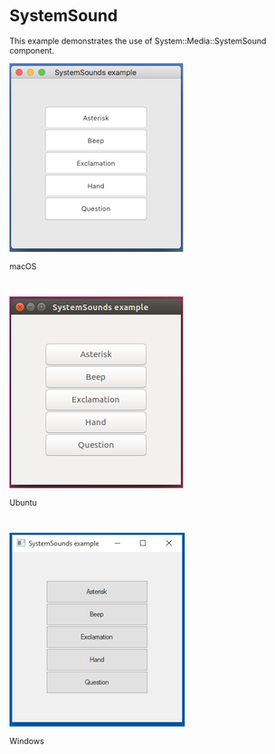 # SystemSound
This example demonstrates the use of System::Media::SystemSound component.
<BR>

![GitHub Logo](../../../Documentations/Images/Examples/Forms/SystemSoundM.png)
<p align="left">macOS</p>
<BR>

![GitHub Logo](../../../Documentations/Images/Examples/Forms/SystemSoundU.png)
<p align="left">Ubuntu</p>
<BR>

![GitHub Logo](../../../Documentations/Images/Examples/Forms/SystemSoundW.png)
<p align="left">Windows</p>
<BR>
